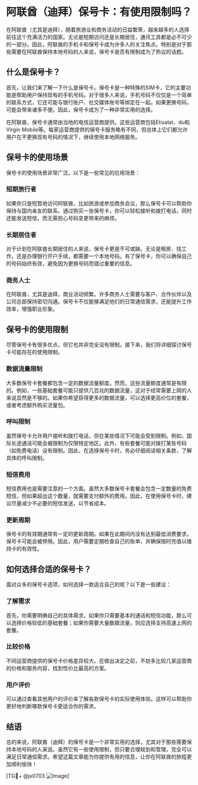 # 阿联酋（迪拜）保号卡：有使用限制吗？

在阿联酋（尤其是迪拜），随着旅游业和商务活动的日益繁荣，越来越多的人选择前往这个充满活力的国家。无论是短期访问还是长期居住，通讯工具都是必不可少的一部分。因此，阿联酋的手机卡和保号卡成为许多人的关注焦点。特别是对于那些需要在阿联酋保持本地号码的人来说，保号卡是否有限制成为了热议的话题。

## 什么是保号卡？

首先，让我们来了解一下什么是保号卡。保号卡是一种特殊的SIM卡，它的主要功能是帮助用户保持现有的手机号码。对于很多人来说，手机号码不仅仅是一个简单的联系方式，它还可能与银行账户、社交媒体账号等绑定在一起。如果更换号码，可能会带来诸多不便。因此，保号卡成为了一种非常实用的选择。

在阿联酋，保号卡通常由当地的电信运营商提供。这些运营商包括Etisalat、du和Virgin Mobile等。每家运营商提供的保号卡服务略有不同，但总体上它们都允许用户在不更换现有号码的情况下，继续使用本地网络服务。

## 保号卡的使用场景

保号卡的使用场景非常广泛。以下是一些常见的应用场景：

### 短期旅行者

如果你只是短暂地访问阿联酋，比如旅游或参加商务会议，那么保号卡可以帮助你保持与国内亲友的联系。通过购买一张保号卡，你可以轻松接听和拨打电话，同时还能发送短信，而无需担心号码变更带来的麻烦。

### 长期居住者

对于计划在阿联酋长期居住的人来说，保号卡更是不可或缺。无论是租房、找工作，还是办理银行开户手续，都需要一个本地号码。有了保号卡，你可以确保自己的号码始终有效，避免因为更换号码而错过重要的信息。

### 商务人士

在阿联酋，尤其是迪拜，商业活动频繁。许多商务人士需要与客户、合作伙伴以及公司总部保持密切沟通。保号卡不仅能够满足他们的日常通信需求，还能提升工作效率，增强职业形象。

## 保号卡的使用限制

尽管保号卡有很多优点，但它也并非完全没有限制。接下来，我们将详细探讨保号卡可能存在的使用限制。

### 数据流量限制

大多数保号卡套餐都包含一定的数据流量额度。然而，这些流量额度通常是有限的。例如，一些基础套餐可能只提供几百兆的数据流量，这对于经常需要上网的人来说显然是不够的。如果你希望获得更多的数据流量，可以选择更高价位的套餐，或者考虑额外购买流量包。

### 呼叫限制

虽然保号卡允许用户接听和拨打电话，但在某些情况下可能会受到限制。例如，国际长途通话可能会被限制为仅限特定地区。此外，有些套餐可能对拨打某些号码（如免费电话）设有限制。因此，在选择保号卡时，务必仔细阅读相关条款，了解具体的呼叫限制。

### 短信费用

短信费用也是需要注意的一个方面。虽然大多数保号卡套餐会包含一定数量的免费短信，但如果超出这个数量，就需要支付额外的费用。因此，在使用保号卡时，建议尽量减少不必要的短信发送，以节省成本。

### 更新周期

保号卡的有效期通常有一定的更新周期。如果在此期间内没有达到最低消费要求，保号卡可能会被停用。因此，用户需要定期检查自己的账单，并确保按时充值以维持卡的有效性。

## 如何选择合适的保号卡？

面对众多的保号卡选项，如何选择一款适合自己的呢？以下是一些建议：

### 了解需求

首先，你需要明确自己的具体需求。如果你只需要基本的通话和短信功能，那么可以选择价格较低的基础套餐；如果你需要大量数据流量，则应选择支持高速上网的套餐。

### 比较价格

不同运营商提供的保号卡价格差异较大。在做出决定之前，不妨多比较几家运营商的价格和服务内容，找到性价比最高的方案。

### 用户评价

可以通过查看其他用户的评价来了解各款保号卡的实际使用体验。这样可以帮助你更好地判断哪款保号卡更适合你的需求。

## 结语

总的来说，阿联酋（迪拜）的保号卡是一个非常实用的选择，尤其对于那些需要保持本地号码的人来说。虽然它有一些使用限制，但只要合理规划和管理，完全可以满足日常通信需求。希望这篇文章能为你提供有用的信息，让你在阿联酋的旅程更加顺利愉快！

[TG💪+ @jx0703 ![Image](https://github.com/user-attachments/assets/dbca1d08-cadb-493c-b0ec-ad6f7a83f270)]
